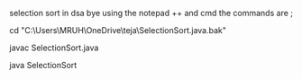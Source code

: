 selection sort in dsa bye using the notepad ++ and cmd 
the commands are ;


cd "C:\Users\MRUH\OneDrive\teja\SelectionSort.java.bak"


javac SelectionSort.java


java SelectionSort
